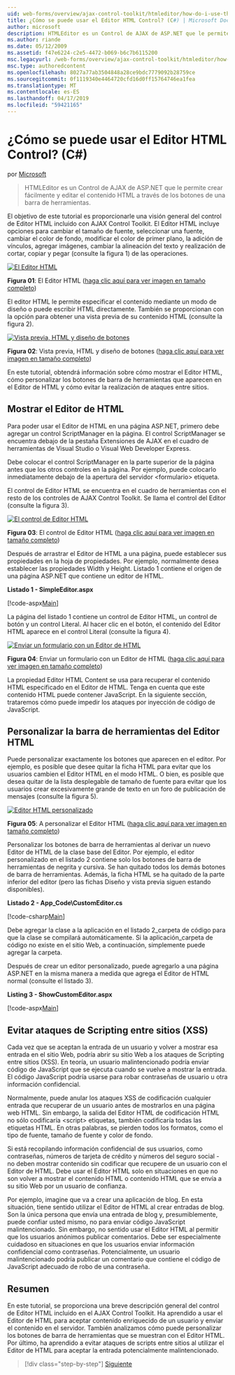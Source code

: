 ```yaml
---
uid: web-forms/overview/ajax-control-toolkit/htmleditor/how-do-i-use-the-html-editor-control-cs
title: ¿Cómo se puede usar el Editor HTML Control? (C#) | Microsoft Docs
author: microsoft
description: HTMLEditor es un Control de AJAX de ASP.NET que le permite crear fácilmente y editar el contenido HTML a través de los botones de una barra de herramientas.
ms.author: riande
ms.date: 05/12/2009
ms.assetid: f47e6224-c2e5-4472-b069-b6c7b6115200
msc.legacyurl: /web-forms/overview/ajax-control-toolkit/htmleditor/how-do-i-use-the-html-editor-control-cs
msc.type: authoredcontent
ms.openlocfilehash: 8027a77ab3504848a28ce9bdc7779092b28759ce
ms.sourcegitcommit: 0f1119340e4464720cfd16d0ff15764746ea1fea
ms.translationtype: MT
ms.contentlocale: es-ES
ms.lasthandoff: 04/17/2019
ms.locfileid: "59421165"
---
```

# <a name="how-do-i-use-the-html-editor-control-c"></a>¿Cómo se puede usar el Editor HTML Control? (C#)

por [Microsoft](https://github.com/microsoft)

> HTMLEditor es un Control de AJAX de ASP.NET que le permite crear fácilmente y editar el contenido HTML a través de los botones de una barra de herramientas.


El objetivo de este tutorial es proporcionarle una visión general del control de Editor HTML incluido con AJAX Control Toolkit. El Editor HTML incluye opciones para cambiar el tamaño de fuente, seleccionar una fuente, cambiar el color de fondo, modificar el color de primer plano, la adición de vínculos, agregar imágenes, cambiar la alineación del texto y realización de cortar, copiar y pegar (consulte la figura 1) de las operaciones.


[![El Editor HTML](how-do-i-use-the-html-editor-control-cs/_static/image1.jpg)](how-do-i-use-the-html-editor-control-cs/_static/image1.png)

**Figura 01**: El Editor HTML ([haga clic aquí para ver imagen en tamaño completo](how-do-i-use-the-html-editor-control-cs/_static/image2.png))


El editor HTML le permite especificar el contenido mediante un modo de diseño o puede escribir HTML directamente. También se proporcionan con la opción para obtener una vista previa de su contenido HTML (consulte la figura 2).


[![Vista previa, HTML y diseño de botones](how-do-i-use-the-html-editor-control-cs/_static/image2.jpg)](how-do-i-use-the-html-editor-control-cs/_static/image3.png)

**Figura 02**: Vista previa, HTML y diseño de botones ([haga clic aquí para ver imagen en tamaño completo](how-do-i-use-the-html-editor-control-cs/_static/image4.png))


En este tutorial, obtendrá información sobre cómo mostrar el Editor HTML, cómo personalizar los botones de barra de herramientas que aparecen en el Editor de HTML y cómo evitar la realización de ataques entre sitios.

## <a name="displaying-the-html-editor"></a>Mostrar el Editor de HTML

Para poder usar el Editor de HTML en una página ASP.NET, primero debe agregar un control ScriptManager en la página. El control ScriptManager se encuentra debajo de la pestaña Extensiones de AJAX en el cuadro de herramientas de Visual Studio o Visual Web Developer Express.

Debe colocar el control ScriptManager en la parte superior de la página antes que los otros controles en la página. Por ejemplo, puede colocarlo inmediatamente debajo de la apertura del servidor &lt;formulario&gt; etiqueta.

El control de Editor HTML se encuentra en el cuadro de herramientas con el resto de los controles de AJAX Control Toolkit. Se llama el control del Editor (consulte la figura 3).


[![El control de Editor HTML](how-do-i-use-the-html-editor-control-cs/_static/image3.jpg)](how-do-i-use-the-html-editor-control-cs/_static/image5.png)

**Figura 03**: El control de Editor HTML ([haga clic aquí para ver imagen en tamaño completo](how-do-i-use-the-html-editor-control-cs/_static/image6.png))


Después de arrastrar el Editor de HTML a una página, puede establecer sus propiedades en la hoja de propiedades. Por ejemplo, normalmente desea establecer las propiedades Width y Height. Listado 1 contiene el origen de una página ASP.NET que contiene un editor de HTML.

**Listado 1 - SimpleEditor.aspx**

[!code-aspx[Main](how-do-i-use-the-html-editor-control-cs/samples/sample1.aspx)]

La página del listado 1 contiene un control de Editor HTML, un control de botón y un control Literal. Al hacer clic en el botón, el contenido del Editor HTML aparece en el control Literal (consulte la figura 4).


[![Enviar un formulario con un Editor de HTML](how-do-i-use-the-html-editor-control-cs/_static/image4.jpg)](how-do-i-use-the-html-editor-control-cs/_static/image7.png)

**Figura 04**: Enviar un formulario con un Editor de HTML ([haga clic aquí para ver imagen en tamaño completo](how-do-i-use-the-html-editor-control-cs/_static/image8.png))


La propiedad Editor HTML Content se usa para recuperar el contenido HTML especificado en el Editor de HTML. Tenga en cuenta que este contenido HTML puede contener JavaScript. En la siguiente sección, trataremos cómo puede impedir los ataques por inyección de código de JavaScript.

## <a name="customizing-the-html-editor-toolbar"></a>Personalizar la barra de herramientas del Editor HTML

Puede personalizar exactamente los botones que aparecen en el editor. Por ejemplo, es posible que desee quitar la ficha HTML para evitar que los usuarios cambien el Editor HTML en el modo HTML. O bien, es posible que desea quitar de la lista desplegable de tamaño de fuente para evitar que los usuarios crear excesivamente grande de texto en un foro de publicación de mensajes (consulte la figura 5).


[![Editor HTML personalizado](how-do-i-use-the-html-editor-control-cs/_static/image5.jpg)](how-do-i-use-the-html-editor-control-cs/_static/image9.png)

**Figura 05**: A personalizar el Editor HTML ([haga clic aquí para ver imagen en tamaño completo](how-do-i-use-the-html-editor-control-cs/_static/image10.png))


Personalizar los botones de barra de herramientas al derivar un nuevo Editor de HTML de la clase base del Editor. Por ejemplo, el editor personalizado en el listado 2 contiene solo los botones de barra de herramientas de negrita y cursiva. Se han quitado todos los demás botones de barra de herramientas. Además, la ficha HTML se ha quitado de la parte inferior del editor (pero las fichas Diseño y vista previa siguen estando disponibles).

**Listado 2 - App\_Code\CustomEditor.cs**

[!code-csharp[Main](how-do-i-use-the-html-editor-control-cs/samples/sample2.cs)]

Debe agregar la clase a la aplicación en el listado 2\_carpeta de código para que la clase se compilará automáticamente. Si la aplicación\_carpeta de código no existe en el sitio Web, a continuación, simplemente puede agregar la carpeta.

Después de crear un editor personalizado, puede agregarlo a una página ASP.NET en la misma manera a medida que agrega el Editor de HTML normal (consulte el listado 3).

**Listing 3 - ShowCustomEditor.aspx**

[!code-aspx[Main](how-do-i-use-the-html-editor-control-cs/samples/sample3.aspx)]

## <a name="avoiding-cross-site-scripting-xss-attacks"></a>Evitar ataques de Scripting entre sitios (XSS)

Cada vez que se aceptan la entrada de un usuario y volver a mostrar esa entrada en el sitio Web, podría abrir su sitio Web a los ataques de Scripting entre sitios (XSS). En teoría, un usuario malintencionado podría enviar código de JavaScript que se ejecuta cuando se vuelve a mostrar la entrada. El código JavaScript podría usarse para robar contraseñas de usuario u otra información confidencial.

Normalmente, puede anular los ataques XSS de codificación cualquier entrada que recuperar de un usuario antes de mostrarlos en una página web HTML. Sin embargo, la salida del Editor HTML de codificación HTML no sólo codificaría &lt;script&gt; etiquetas, también codificaría todas las etiquetas HTML. En otras palabras, se pierden todos los formatos, como el tipo de fuente, tamaño de fuente y color de fondo.

Si está recopilando información confidencial de sus usuarios, como contraseñas, números de tarjeta de crédito y números del seguro social - no deben mostrar contenido sin codificar que recupere de un usuario con el Editor de HTML. Debe usar el Editor HTML solo en situaciones en que no son volver a mostrar el contenido HTML o contenido HTML que se envía a su sitio Web por un usuario de confianza.

Por ejemplo, imagine que va a crear una aplicación de blog. En esta situación, tiene sentido utilizar el Editor de HTML al crear entradas de blog. Son la única persona que envía una entrada de blog y, presumiblemente, puede confiar usted mismo, no para enviar código JavaScript malintencionado. Sin embargo, no sentido usar el Editor HTML al permitir que los usuarios anónimos publicar comentarios. Debe ser especialmente cuidadoso en situaciones en que los usuarios enviar información confidencial como contraseñas. Potencialmente, un usuario malintencionado podría publicar un comentario que contiene el código de JavaScript adecuado de robo de una contraseña.

## <a name="summary"></a>Resumen

En este tutorial, se proporciona una breve descripción general del control de Editor HTML incluido en el AJAX Control Toolkit. Ha aprendido a usar el Editor de HTML para aceptar contenido enriquecido de un usuario y enviar el contenido en el servidor. También analizamos cómo puede personalizar los botones de barra de herramientas que se muestran con el Editor HTML. Por último, ha aprendido a evitar ataques de scripts entre sitios al utilizar el Editor de HTML para aceptar la entrada potencialmente malintencionado.

> [!div class="step-by-step"]
> [Siguiente](how-do-i-use-the-html-editor-control-vb.md)
